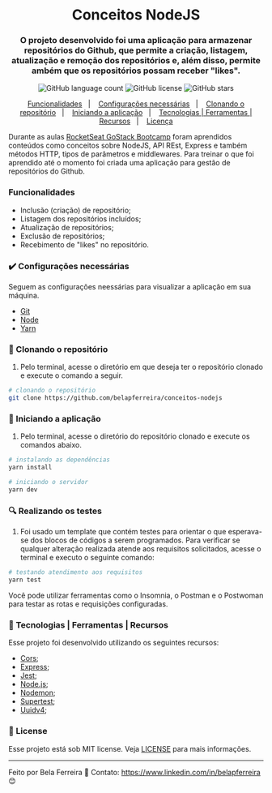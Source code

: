 <h1 align="center"> 
  Conceitos NodeJS
</h1>

<h3 align="center">
  O projeto desenvolvido foi uma aplicação para armazenar repositórios do Github, que permite a criação, listagem, atualização e remoção dos repositórios e, além disso, permite ambém que os repositórios possam receber "likes".
</h3>

<p align="center">
  <img alt="GitHub language count" src="https://img.shields.io/github/languages/count/belapferreira/conceitos-nodejs">

  <img alt="GitHub license" src="https://img.shields.io/github/license/belapferreira/conceitos-nodejs">

  <img alt="GitHub stars" src="https://img.shields.io/github/stars/belapferreira/conceitos-nodejs?style=social">
</p>

<p align="center">
  <a href="#funcionalidades">Funcionalidades</a>&nbsp;&nbsp;&nbsp;|&nbsp;&nbsp;&nbsp;
  <a href="#heavy_check_mark-configurações-necessárias">Configurações necessárias</a>&nbsp;&nbsp;&nbsp;|&nbsp;&nbsp;&nbsp;
  <a href="#arrow_down_small-clonando-o-repositório">Clonando o repositório</a>&nbsp;&nbsp;&nbsp;|&nbsp;&nbsp;&nbsp;
  <a href="#beginner-iniciando-a-aplicação">Iniciando a aplicação</a>&nbsp;&nbsp;&nbsp;|&nbsp;&nbsp;&nbsp;
  <a href="#wrench-tecnologias--ferramentas--recursos">Tecnologias | Ferramentas | Recursos</a>&nbsp;&nbsp;&nbsp;|&nbsp;&nbsp;&nbsp;
  <a href="#memo-license">Licença</a>
</p>

Durante as aulas [RocketSeat GoStack Bootcamp](https://rocketseat.com.br/bootcamp) foram aprendidos conteúdos como conceitos sobre NodeJS, API REst, Express e também métodos HTTP, tipos de parâmetros e middlewares. Para treinar o que foi aprendido até o momento foi criada uma aplicação para gestão de repositórios do Github.

### Funcionalidades

- Inclusão (criação) de repositório;
- Listagem dos repositórios incluídos;
- Atualização de repositórios;
- Exclusão de repositórios;
- Recebimento de "likes" no repositório.

### :heavy_check_mark: Configurações necessárias

Seguem as configurações neessárias para visualizar a aplicação em sua máquina.

-  [Git](https://git-scm.com)
-  [Node](https://nodejs.org/)
-  [Yarn](https://yarnpkg.com/)

### :arrow_down_small: Clonando o repositório
1. Pelo terminal, acesse o diretório em que deseja ter o repositório clonado e execute o comando a seguir.
```bash
# clonando o repositório
git clone https://github.com/belapferreira/conceitos-nodejs
```
### :beginner: Iniciando a aplicação
1. Pelo terminal, acesse o diretório do repositório clonado e execute os comandos abaixo.
```bash
# instalando as dependências
yarn install

# iniciando o servidor
yarn dev
```
### :mag: Realizando os testes
1. Foi usado um template que contém testes para orientar o que esperava-se dos blocos de códigos a serem programados. Para verificar se qualquer alteração realizada atende aos requisitos solicitados, acesse o terminal e executo o seguinte comando:
```bash
# testando atendimento aos requisitos
yarn test
```
Você pode utilizar ferramentas como o Insomnia, o Postman e o Postwoman para testar as rotas e requisições configuradas.

### :wrench: Tecnologias | Ferramentas | Recursos

Esse projeto foi desenvolvido utilizando os seguintes recursos:

-  [Cors](https://github.com/expressjs/cors);
-  [Express](https://expressjs.com/);
-  [Jest](https://jestjs.io/);
-  [Node.js](https://nodejs.org/en/);
-  [Nodemon](https://nodemon.io/);
-  [Supertest](https://github.com/visionmedia/supertest);
-  [Uuidv4](https://www.npmjs.com/package/uuidv4);

### :memo: License
Esse projeto está sob MIT license. Veja [LICENSE](https://github.com/belapferreira/conceitos-nodejs/blob/master/LICENSE) para mais informações.

---

Feito por Bela Ferreira :blue_heart: Contato: https://www.linkedin.com/in/belapferreira :blush: